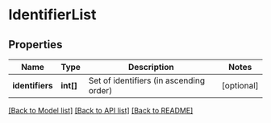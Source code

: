 # IdentifierList

## Properties
Name | Type | Description | Notes
------------ | ------------- | ------------- | -------------
**identifiers** | **int[]** | Set of identifiers (in ascending order) | [optional] 

[[Back to Model list]](../README.md#documentation-for-models) [[Back to API list]](../README.md#documentation-for-api-endpoints) [[Back to README]](../README.md)


